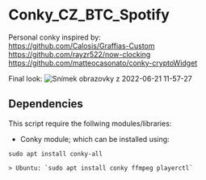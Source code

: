 # Conky_CZ_BTC_Spotify

Personal conky inspired by:</br>
  https://github.com/Calosis/Graffias-Custom</br>
  https://github.com/rayzr522/now-clocking </br>
  https://github.com/matteocasonato/conky-cryptoWidget</br>
  
  Final look:
  ![Snímek obrazovky z 2022-06-21 11-57-27](https://user-images.githubusercontent.com/63755464/174772940-b865f77f-8dd7-4bb8-a304-cf8017aff76e.png)

## Dependencies
This script require the follwing modules/libraries: 
* Conky module; which can be installed using:
```
sudo apt install conky-all
```
```
> Ubuntu: `sudo apt install conky ffmpeg playerctl`
```
